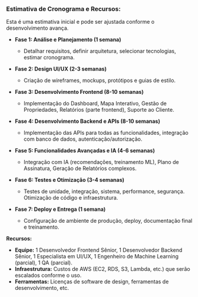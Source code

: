 
### Estimativa de Cronograma e Recursos:

Esta é uma estimativa inicial e pode ser ajustada conforme o desenvolvimento avança.

*   **Fase 1: Análise e Planejamento (1 semana)**
    *   Detalhar requisitos, definir arquitetura, selecionar tecnologias, estimar cronograma.

*   **Fase 2: Design UI/UX (2-3 semanas)**
    *   Criação de wireframes, mockups, protótipos e guias de estilo.

*   **Fase 3: Desenvolvimento Frontend (8-10 semanas)**
    *   Implementação do Dashboard, Mapa Interativo, Gestão de Propriedades, Relatórios (parte frontend), Suporte ao Cliente.

*   **Fase 4: Desenvolvimento Backend e APIs (8-10 semanas)**
    *   Implementação das APIs para todas as funcionalidades, integração com banco de dados, autenticação/autorização.

*   **Fase 5: Funcionalidades Avançadas e IA (4-6 semanas)**
    *   Integração com IA (recomendações, treinamento ML), Plano de Assinatura, Geração de Relatórios complexos.

*   **Fase 6: Testes e Otimização (3-4 semanas)**
    *   Testes de unidade, integração, sistema, performance, segurança. Otimização de código e infraestrutura.

*   **Fase 7: Deploy e Entrega (1 semana)**
    *   Configuração de ambiente de produção, deploy, documentação final e treinamento.

**Recursos:**

*   **Equipe:** 1 Desenvolvedor Frontend Sênior, 1 Desenvolvedor Backend Sênior, 1 Especialista em UI/UX, 1 Engenheiro de Machine Learning (parcial), 1 QA (parcial).
*   **Infraestrutura:** Custos de AWS (EC2, RDS, S3, Lambda, etc.) que serão escalados conforme o uso.
*   **Ferramentas:** Licenças de software de design, ferramentas de desenvolvimento, etc.


